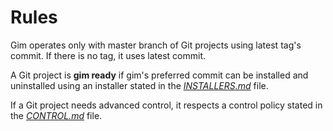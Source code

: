 # Rules

Gim operates only with master branch of Git projects using latest tag's commit. If there is no tag, it uses latest commit.

A Git project is **gim ready** if gim's preferred commit can be installed and uninstalled using an installer stated in the [*INSTALLERS.md*](doc/INSTALLERS.md) file.

If a Git project needs advanced control, it respects a control policy stated in the [*CONTROL.md*](doc/CONTROL.md) file.
